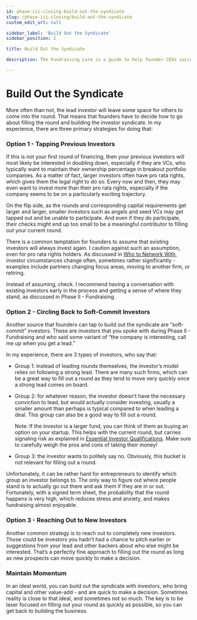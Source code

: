```yaml
---
id: phase-iii-closing-build-out-the-syndicate
slug: /phase-iii-closing/build-out-the-syndicate
custom_edit_url: null

sidebar_label: 'Build Out the Syndicate'
sidebar_position: 2

title: Build Out the Syndicate

description: The Fundraising Lore is a guide to help founder CEOs successfully raise early-stage VC financing from Silicon Valley investors.

---
```


# Build Out the Syndicate

More often than not, the lead investor will leave some space for others to come into the round. That means that founders have to decide how to go about filling the round and building the investor syndicate. In my experience, there are three primary strategies for doing that:

### Option 1 - Tapping Previous Investors

If this is not your first round of financing, then your previous investors will most likely be interested in doubling down, especially if they are VCs, who typically want to maintain their ownership percentage in breakout portfolio companies. As a matter of fact, larger investors often have pro rata rights, which gives them the legal right to do so. Every now and then, they may even want to invest more than their pro rata rights, especially if the company seems to be on a particularly exciting trajectory. 

On the flip side, as the rounds and corresponding capital requirements get larger and larger, smaller investors such as angels and seed VCs may get tapped out and be unable to participate. And even if they do participate, their checks might end up too small to be a meaningful contributor to filling out your current round.

There is a common temptation for founders to assume that existing investors will always invest again. I caution against such an assumption, even for pro rata rights holders. As discussed in [Who to Network With](/phase-i-preparation/network-with-vc-backed-entrepreneurs/who-to-network-with), investor circumstances change often, sometimes rather significantly - examples include partners changing focus areas, moving to another firm, or retiring. 

Instead of assuming, check. I recommend having a conversation with existing investors early in the process and getting a sense of where they stand, as discussed in Phase II - Fundraising.

### Option 2 - Circling Back to Soft-Commit Investors

Another source that founders can tap to build out the syndicate are “soft-commit” investors. These are investors that you spoke with during Phase II - Fundraising and who said some variant of “the company is interesting, call me up when you get a lead.” 

In my experience, there are 3 types of investors, who say that:

- Group 1: instead of leading rounds themselves, the investor’s model relies on following a strong lead. There are many such firms, which can be a great way to fill out a round as they tend to move very quickly once a strong lead comes on board.

- Group 2: for whatever reason, the investor doesn’t have the necessary conviction to lead, but would actually consider investing, usually a smaller amount than perhaps is typical compared to when leading a deal. This group can also be a good way to fill out a round. 

    Note: If the investor is a larger fund, you can think of them as buying an option on your startup. This helps with the current round, but carries signaling risk as explained in [Essential Investor Qualifications](/phase-i-preparation/build-pre-qualified-investor-list/essential-investor-pre-qualifications). Make sure to carefully weigh the pros and cons of taking their money!

- Group 3: the investor wants to politely say no. Obviously, this bucket is not relevant for filling out a round. 

Unfortunately, it can be rather hard for entrepreneurs to identify which group an investor belongs to. The only way to figure out where people stand is to actually go out there and ask them if they are in or out. Fortunately, with a signed term sheet, the probability that the round happens is very high, which reduces stress and anxiety, and makes fundraising almost enjoyable.

### Option 3 - Reaching Out to New Investors

Another common strategy is to reach out to completely new investors. Those could be investors you hadn’t had a chance to pitch earlier or suggestions from your lead and other backers about who else might be interested. That’s a perfectly fine approach to filling out the round as long as new prospects can move quickly to make a decision.

### Maintain Momentum

In an ideal world, you can build out the syndicate with investors, who bring capital and other value-add - and are quick to make a decision. Sometimes reality is close to that ideal, and sometimes not so much. The key is to be laser focused on filling out your round as quickly as possible, so you can get back to building the business.